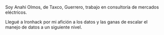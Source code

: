 Soy Anahi Olmos, de Taxco, Guerrero, trabajo en consultoría de mercados 
eléctricos.

Llegué a Ironhack por mi afición a los datos y las ganas de escalar el manejo de 
datos a un siguiente nivel.
